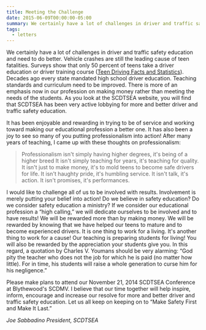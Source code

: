 ```yaml
---
title: Meeting the Challenge
date: 2015-06-09T00:00:00-05:00
summary: We certainly have a lot of challenges in driver and traffic safety education and need to do better. Vehicle crashes are still the leading cause of teen fatalities. Surveys show that only 50 percent of teens take...
tags:
  - letters
---
```

We certainly have a lot of challenges in driver and traffic safety education and need to do better. Vehicle crashes are still the leading cause of teen fatalities. Surveys show that only 50 percent of teens take a driver education or driver training course ([Teen Driving Facts and Statistics](/posts/teen-driving:-facts-and-statistics/)). Decades ago every state mandated high school driver education. Teaching standards and curriculum need to be improved. There is more of an emphasis now in our profession on making money rather than meeting the needs of the students. As you look at the SCDTSEA website, you will find that SCDTSEA has been very active lobbying for more and better driver and traffic safety education.

It has been enjoyable and rewarding in trying to be of service and working toward making our educational profession a better one. It has also been a joy to see so many of you putting professionalism into action! After many years of teaching, I came up with these thoughts on professionalism:

> Professionalism isn't simply having higher degrees, it's being of a higher breed It isn't simply teaching for years, it's teaching for quality. It isn't just to make money, it's to mold teens to become safe drivers for life. It isn't haughty pride, it's humbling service. It isn't talk, it's action. It isn't promises, it's performances.

I would like to challenge all of us to be involved with results. Involvement is merely putting your belief into action! Do we believe in safety education? Do we consider safety education a ministry? If we consider our educational profession a &ldquo;high calling,&rdquo; we will dedicate ourselves to be involved and to have results! We will be rewarded more than by making money. We will be rewarded by knowing that we have helped our teens to mature and to become experienced drivers. It is one thing to work for a living. It's another thing to work for a cause! Our teaching is preparing students for living! You will also be rewarded by the appreciation your students give you. In this regard, a quotation by Charles V. Youmans should be very alarming: &ldquo;God pity the teacher who does not the job for which he is paid (no matter how little). For in time, his students will raise a whole generation to curse him for his negligence.&rdquo;

Please make plans to attend our November 21, 2014 SCDTSEA Conference at Blythewood's SCDMV. I believe that our time together will help inspire, inform, encourage and increase our resolve for more and better driver and traffic safety education. Let us all keep on keeping on to &ldquo;Make Safety First and Make It Last.&rdquo;

*Joe Sabbadino*
*President, SCDTSEA*
